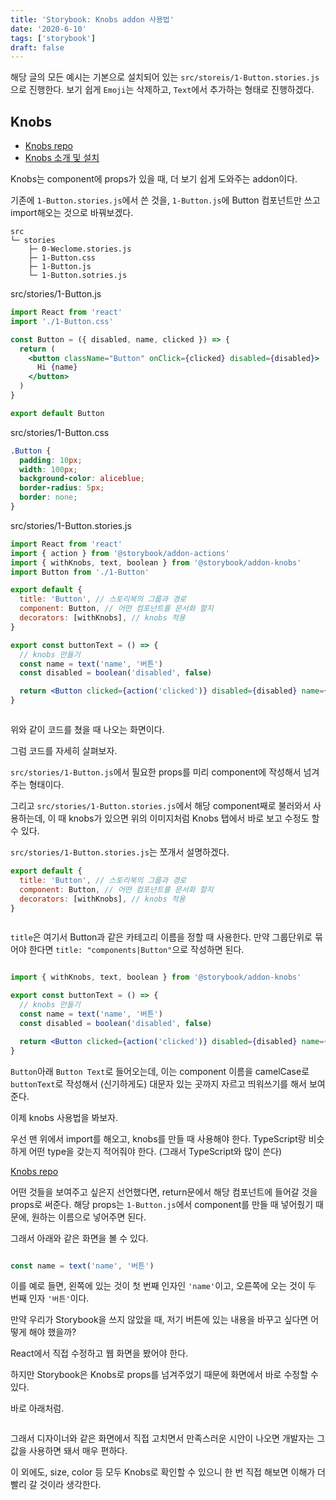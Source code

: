 ```yaml
---
title: 'Storybook: Knobs addon 사용법'
date: '2020-6-10'
tags: ['storybook']
draft: false
---
```


해당 글의 모든 예시는 기본으로 설치되어 있는 `src/storeis/1-Button.stories.js`으로 진행한다. 보기 쉽게 `Emoji`는 삭제하고, `Text`에서 추가하는 형태로 진행하겠다.

## Knobs

- [Knobs repo](https://github.com/storybookjs/storybook/tree/master/addons/knobs)
- [Knobs 소개 및 설치](https://howdy-mj.me/storybook/02-addon-intro/#knobs)

Knobs는 component에 props가 있을 때, 더 보기 쉽게 도와주는 addon이다.

기존에 `1-Button.stories.js`에서 쓴 것을, `1-Button.js`에 Button 컴포넌트만 쓰고 import해오는 것으로 바꿔보겠다.

```
src
└─ stories
    ├─ 0-Weclome.stories.js
    ├─ 1-Button.css
    ├─ 1-Button.js
    └─ 1-Button.sotries.js
```

<span class="file-location">src/stories/1-Button.js</span>

```jsx
import React from 'react'
import './1-Button.css'

const Button = ({ disabled, name, clicked }) => {
  return (
    <button className="Button" onClick={clicked} disabled={disabled}>
      Hi {name}
    </button>
  )
}

export default Button
```

<span class="file-location">src/stories/1-Button.css</span>

```css
.Button {
  padding: 10px;
  width: 100px;
  background-color: aliceblue;
  border-radius: 5px;
  border: none;
}
```

<span class="file-location">src/stories/1-Button.stories.js</span>

```jsx
import React from 'react'
import { action } from '@storybook/addon-actions'
import { withKnobs, text, boolean } from '@storybook/addon-knobs'
import Button from './1-Button'

export default {
  title: 'Button', // 스토리북의 그룹과 경로
  component: Button, // 어떤 컴포넌트를 문서화 할지
  decorators: [withKnobs], // knobs 적용
}

export const buttonText = () => {
  // knobs 만들기
  const name = text('name', '버튼')
  const disabled = boolean('disabled', false)

  return <Button clicked={action('clicked')} disabled={disabled} name={name} />
}
```

<p style="text-align: center"><img src="https://user-images.githubusercontent.com/58619071/193442955-98262a36-fb60-46e1-84a2-aab46df01ab6.PNG" alt=""></p>

위와 같이 코드를 쳤을 때 나오는 화면이다.

그럼 코드를 자세히 살펴보자.

`src/stories/1-Button.js`에서 필요한 props를 미리 component에 작성해서 넘겨주는 형태이다.

그리고 `src/stories/1-Button.stories.js`에서 해당 component째로 불러와서 사용하는데, 이 때 knobs가 있으면 위의 이미지처럼 Knobs 탭에서 바로 보고 수정도 할 수 있다.

`src/stories/1-Button.stories.js`는 쪼개서 설명하겠다.

```jsx
export default {
  title: 'Button', // 스토리북의 그룹과 경로
  component: Button, // 어떤 컴포넌트를 문서화 할지
  decorators: [withKnobs], // knobs 적용
}
```

<p style="text-align: center"><img src="https://user-images.githubusercontent.com/58619071/193442956-dcf752fd-73ab-4b78-a78e-d4627d863993.PNG" alt=""></p>

`title`은 여기서 Button과 같은 카테고리 이름을 정할 때 사용한다.
만약 그룹단위로 묶어야 한다면 `title: "components|Button"`으로 작성하면 된다.

<p style="text-align: center"><img src="https://user-images.githubusercontent.com/58619071/193442957-58b50449-8c0b-47db-9d94-60ee179858ca.PNG" alt=""></p>

```jsx
import { withKnobs, text, boolean } from '@storybook/addon-knobs'

export const buttonText = () => {
  // knobs 만들기
  const name = text('name', '버튼')
  const disabled = boolean('disabled', false)

  return <Button clicked={action('clicked')} disabled={disabled} name={name} />
}
```

`Button`아래 `Button Text`로 들어오는데, 이는 component 이름을 camelCase로 `buttonText`로 작성해서 (신기하게도) 대문자 있는 곳까지 자르고 띄워쓰기를 해서 보여준다.

이제 knobs 사용법을 봐보자.

우선 맨 위에서 import를 해오고, knobs를 만들 때 사용해야 한다.
TypeScript랑 비슷하게 어떤 type을 갖는지 적어줘야 한다. (그래서 TypeScript와 많이 쓴다)

[Knobs repo](https://github.com/storybookjs/storybook/tree/master/addons/knobs)

어떤 것들을 보여주고 싶은지 선언했다면, return문에서 해당 컴포넌트에 들어갈 것을 props로 써준다.
해당 props는 `1-Button.js`에서 component를 만들 때 넣어줬기 때문에, 원하는 이름으로 넣어주면 된다.

그래서 아래와 같은 화면을 볼 수 있다.

<p style="text-align: center"><img src="https://user-images.githubusercontent.com/58619071/193442958-d0ee9064-fa5e-4e71-a89f-6ad35f2fd84f.PNG" alt=""></p>

```jsx
const name = text('name', '버튼')
```

이를 예로 들면, 왼쪽에 있는 것이 첫 번째 인자인 `'name'`이고, 오른쪽에 오는 것이 두 번째 인자 `'버튼'`이다.

만약 우리가 Storybook을 쓰지 않았을 때, 저기 버튼에 있는 내용을 바꾸고 싶다면 어떻게 해야 했을까?

React에서 직접 수정하고 웹 화면을 봤어야 한다.

하지만 Storybook은 Knobs로 props를 넘겨주었기 때문에 화면에서 바로 수정할 수 있다.

바로 아래처럼.

<p style="text-align: center"><img src="https://user-images.githubusercontent.com/58619071/193442959-039915f6-4483-4e7a-9672-faf848917a67.PNG" alt=""></p>

그래서 디자이너와 같은 화면에서 직접 고치면서 만족스러운 시안이 나오면 개발자는 그 값을 사용하면 돼서 매우 편하다.

이 외에도, size, color 등 모두 Knobs로 확인할 수 있으니 한 번 직접 해보면 이해가 더 빨리 갈 것이라 생각한다.
